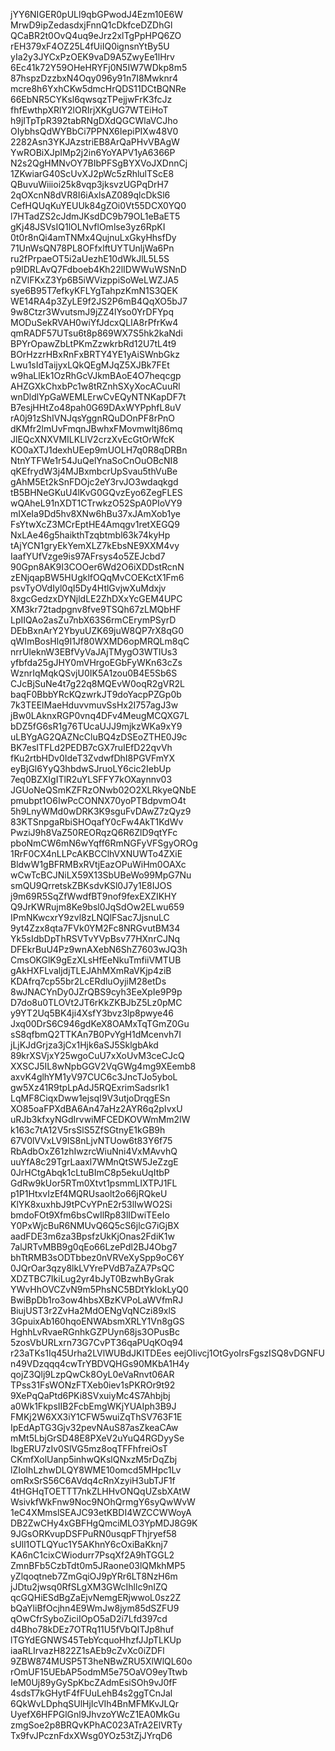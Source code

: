 jYY6NIGER0pULl9qbGPwodJ4Ezm10E6W
MrwD9ipZedasdxjFnnQ1cDkfceDZDhGl
QCaBR2t0OvQ4uq9eJrz2xlTgPpHPQ6ZO
rEH379xF4OZ25L4fUiIQ0ignsnYtBy5U
yIa2y3JYCxPzOEK9vaD9A5ZwyEe1lHrv
6Ec41k72Y59OHeHRYFj0N5IW7WDkp8m5
87hspzDzzbxN4Oqy096y91n7I8Mwknr4
mcre8h6YxhCKw5dmcHrQDS11DCtBQNRe
66EbNR5CYKsl6qwsqzTPejjwFrK3fcJz
fhfEwthpXRlY2lORIrjXKgUG7WTEiHoT
h9jITpTpR392tabRNgDXdQGCWlaVCJho
OIybhsQdWYBbCi7PPNX6IepiPIXw48V0
2282Asn3YKJAzstriEB8ArQaPHvVBAgW
YwROBiXJpIMp2j2in6YoYAPV1yA6366P
N2s2QgHMNvOY7BIbPFSgBYXVoJXDnnCj
1ZKwiarG40ScUvXJ2pWc5zRhlulTScE8
QBuvuWiiioi25k8vqp3jksvzUGPqDrH7
2qOXcnN8dVR8I6iAxlsAZ089qlcDkSl6
CefHQUqKuYEUUk84gZOi0Vt55DCX0YQ0
l7HTadZS2cJdmJKsdDC9b79OL1eBaET5
gKj48JSVsIQ1lOLNvflOmlse3yz6RpKI
0t0r8nQi4amTNMx4QujnuLxGkyHhsfDy
71UnWsQN78PL8OFfxlftUYTUnljWa6Pn
ru2fPrpaeOT5i2aUezhE10dWkJlL5L5S
p9lDRLAvQ7Fdboeb4Kh22lIDWWuWSNnD
nZVlFKxZ3Yp6B5iWVizppiSoWeLWZJA5
sye6B95T7efkyKFLYgTahpzKmN1S3QEK
WE14RA4p3ZyLE9f2JS2P6mB4QqXO5bJ7
9w8Ctzr3WvutsmJ9jZZ4lYso0YrDFYpq
MODuSekRVAH0wiYfJdcxQLIA8rPfrKw4
qmRADF57UTsu6t8p869WX7S5hk2kaNdi
BPYrOpawZbLtPKmZzwkrbRd12U7tL4t9
BOrHzzrHBxRnFxBRTY4YE1yAiSWnbGkz
Lwu1sIdTaijyxLQkQEgMJqZ5XJBk7FEt
w9haLlEk1OzRhGcVJkmBAoE4O7heqcgp
AHZGXkChxbPc1w8tRZnhSXyXocACuuRl
wnDldlYpGaWEMLErwCvEQyNTNKapDF7t
B7esjHHtZo48pah0G69DAxWYPphfL8uV
rA0j91zShIVNJqsYggnRQuDOnPF8rPnO
dKMfr2lmUvFmqnJBwhxFMovmwltj86mq
JlEQcXNXVMILKLlV2crzXvEcGtOrWfcK
KO0aXTJ1dexhUEep9mUOLH7q0R8qDRBn
NtnYTFWe1r54JuQelYnaSoCnOuOBcNI8
qKEfrydW3j4MJBxmbcrUpSvau5thVuBe
gAhM5Et2kSnFDOjc2eY3rvJO3wdaqkgd
tB5BHNeGKuU4lKvG0GQvzEyo6ZegFLES
wQAheL91nXDT1CTrwkzO52SpA0PIoVY9
mIXeIa9Dd5hv8XNw6hBu37xJAmXob1ye
FsYtwXcZ3MCrEptHE4Amqgv1retXEGQ9
NxLAe46g5haikthTzqbtmbl63k74kyHp
tAjYCN1gryEkYemXLZ7kEbsNE9XXM4vy
IaafYUfVzge9is97AFrsys4o5ZEJcbd7
90Gpn8AK9I3COOer6Wd2O6iXDDstRcnN
zENjqapBW5HUgklfOQqMvCOEKctX1Fm6
psvTyOVdIyl0qI5Dy4HtlGvjwXuMdxjv
8xgcGedzxDYNjldLE2ZhDXxYcGEM4UPC
XM3kr72tadpgnv8fve9TSQh67zLMQbHF
LpIIQAo2asZu7nbX63S6rmCErymPSyrD
DEbBxnArY2YbyuUZK69juW8QP7rX8qG0
qWImBosHlq9I1Jf80WXMD6opMRQLm8qC
nrrUleknW3EBfVyVaJAjTMygO3WTIUs3
yfbfda25gJHY0mVHrgoEGbFyWKn63cZs
WznrIqMqkQSvjU0IK5A1zou0B4E5Sb6S
CJcBjSuNe4t7g22q8MQEvW0oqR2gVR2L
baqF0BbbYRcKQzwrkJT9doYacpPZGp0b
7k3TEElMaeHduvvmuvSsHx2I757agJ3w
jBw0LAknxRGP0vnq4DFv4MeugMCQXG7L
bDZ5fG6sR1g76TUcaUJJ9mjkzWKa9xY9
uLBYgAG2QAZNcCluBQ4zDSEoZTHE0J9c
BK7esITFLd2PEDB7cGX7ruIEfD22qvVh
fKu2rtbHDv0IdeT3ZvdwfDhI8PGVFmYX
eyBjGl6YyQ3hbdwSJruoLY6cic2IebUp
7eq0BZXIgITlR2uYLSFFY7kOXaynnv03
JGUoNeQSmKZFRzONwb02O2XLRkyeQNbE
pmubpt1O6IwPcCONNX70yoPTBdpvmO4t
5h9LnyWMd0wDRK3K9sguFvDAwZ7zQyz9
83KTSnpgaRbiSHOqafY0cFw4AkT1KdWv
PwziJ9h8VaZ50REORqzQ6R6ZlD9qtYFc
pboNmCW6mN6wYqff6RmNGFyVFSgyOROg
1RrF0CX4nLLPcAKBCClhVXNUWTo4ZXiE
BldwW1gBFRMBxRVtjEazOPuWiHm0OAXc
wCwTcBCJNiLX59X13SbUBeWo99MpG7Nu
smQU9QrretskZBKsdvKSl0J7y1E8IJOS
j9m69R5SqZfWwdfBT9nof9fexEXZIKHY
Q9JrKWRujm8Ke9bsl0JqSdOw2ELwu659
IPmNKwcxrY9zvl8zLNQlFSac7JjsnuLC
9yt4Zzx8qta7FVk0YM2Fc8NRGvutBM34
Yk5sIdbDpThRSVTvYVpBsv77HXnrCJNq
DFEkrBuU4Pz9wnAXebN6ShZ7603wJQ3h
CmsOKGlK9gEzXLsHfEeNkuTmfiiVMTUB
gAkHXFLvaljdjTLEJAhMXmRaVKjp4ziB
KDAfrq7cp55br2LcERdluOyjiM28etDs
8wJNACYnDy0JZrQBS9cyh3EeXpIe9P9p
D7do8u0TLOVt2JT6rKkZKBJbZ5Lz0pMC
y9YT2Uq5BK4ji4XsfY3bvz3lp8pwye46
Jxq00DrS6C946gdKeX8OAMxTqTGmZ0Gu
sS8qfbmQ2TTKAn7B0PvYgH1dMcenvh7I
jLjKJdGrjza3jCx1Hjk6aSJ5SklgbAkd
89krXSVjxY25wgoCuU7xXoUvM3ceCJcQ
XXSCJ5IL8wNpbGGV2VqGWg4mg9XEemb8
axvK4glhYM1yV97CUC6c3JncTJo5yboL
gw5Xz41R9tpLpAdJ5RQExrimSadsrlk1
LqMF8CiqxDww1ejsqI9V3utjoDrqgESn
XO85oaFPXdBA6An47aHz2AYR6q2pIvxU
uRJb3kfxyNGdIrvwiMFCEDKOVWmMm2IW
k163c7tA12V5rsSlS5ZfSGtnyE1kGB9h
67V0lVVxLV9IS8nLjvNTUow6t83Y6f75
RbAdbOxZ61zhIwzrcWiuNni4VxMAvvhQ
uuYfA8c29TgrLaaxl7WMnQtSW5JeZzgE
0JrHCtgAbqk1cLtuBImC8p5ekuUqItbP
GdRw9kUor5RTm0Xtvt1psmmLIXTPJ1FL
p1P1HtxvIzEf4MQRUsaolt2o66jRQkeU
KlYK8xuxhbJ9tPCvYPnE2r53lIwWO2Si
bmdoFOt9Xfm6bsCwIlRp83lIDwiTEeIo
Y0PxWjcBuR6NMUvQ6Q5cS6jlcG7iGjBX
aadFDE3m6za3BpsfzUkKjOnas2FdiK1w
7alJRTvMBB9g0qEo66LzePdl2BJ4Obg7
bhTtRMB3sODTbbez0nVRVeXySpp9oC6Y
0JQrOar3qzy8lkLVYrePVdB7aZA7PsQC
XDZTBC7IkiLug2yr4bJyT0BzwhByGrak
YWvHhOVCZvN9m5PhsNC5BDtYkIokLyQ0
BwiBpDb1ro3ow4hbsXBzKVPoLaWVfmRJ
BiujUST3r2ZvHa2MdOENgVqNCzi89xlS
3GpuixAb160hqoENWAbsmXRLY1Vn8gGS
HghhLvRvaeRGnhkGZPUyn68js3OPusBc
5zosVbURLxrn73G7CvPT36qaPUqKOq94
r23aTKs1Iq45Urha2LVlWUBdJKITDEes
eejOIivcj1OtGyoIrsFgszISQ8vDGNFU
n49VDzqqq4cwTrYBDVQHGs90MKbA1H4y
qojZ3Qlj9LzpQwCk8OyL0eVaRnvt06AR
TPss31FsWONzFTXeb0iev1sPKROr9t92
9XePqQaPtd6PKi8SVxuiyMc4S7Ahbjbj
a0Wk1FkpsIIB2FcbEmgWKjYUAIph3B9J
FMKj2W6XX3iY1CFW5wuiZqThSV763F1E
IpEdApTG3Gjv32pevNAuS87asZkeaCAw
mMt5LbjGrSD48E8PXeV2uYuQ4RGDyySe
IbgERU7zIv0SlVG5mz8oqTFFhfreiOsT
CKmfXolUanp5inhwQKslQNxzM5rDqZbj
lZIoIhLzhwDLQY8WME10omcd5MHpc1Lv
omRxSrS56C6AVdq4cRnXzyiH3ubTJF1f
4tHGHqTOETTT7nkZLHHvONQqUZsbXAtW
WsivkfWkFnw9Noc9NOhQrmgY6syQwWvW
1eC4XMmslSEAJC93etKBDI4WZCCWWoyA
DB2ZwCHy4xGBFHgQmciMLO3YpMDJ8G9K
9JGsORKvupDSFPuRN0usqpFThjryef58
sUll1OTLQYuc1Y5AKhnY6cOxiBaKknj7
KA6nC1cixCWiodurr7PsqXf2A9hTGGL2
ZmnBFb5CzbTdt0m5JRaone03lQMkhMP5
yZlqoqtneb7ZmGqiOJ9pYRr6LT8NzH6m
jJDtu2jwsq0RfSLgXM3GWcIhllc9nIZQ
qcGQHiESdBgZaEjvNemgERjwwoL0sz2Z
bQaYliBfOcjhn4E9WmJw8jym85dSZFU9
qOwCfrSyboZiciIOpO5aD2i7Lfd397cd
d4Bho78kDEz7OTRq11U5fVbQITJp8huf
lTGYdEGNWS45TebYcquoHhzfJJpTLKUp
iaaRLIrvazH822Z1sAEb9cZvXc0iZDFl
9ZBW874MUSP5T3heNBwZRU5XlWlQL60o
rOmUF15UEbAP5odmM5e75OaVO9eyTtwb
IeM0Uj89yGySpKbcZAdmEsiSOh9vJ0fF
4sdsT7kGHytF4fFUuLehB4s2ggTCnJal
6QkWvLDphqSUlHjIcVIh4BnMFMKvJLQr
UyefX6HFPGlGnl9JhvzoYWcZ1EA0MkGu
zmgSoe2p8BRQvKPhAC023ATrA2ElVRTy
Tx9fvJPcznFdxXWsg0YOz53tZjJYrqD6
